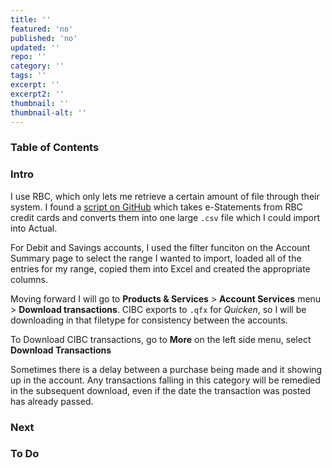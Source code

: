```yaml
---
title: ''
featured: 'no'
published: 'no'
updated: ''
repo: ''
category: ''
tags: ''
excerpt: ''
excerpt2: ''
thumbnail: ''
thumbnail-alt: ''
---
```


### Table of Contents

### Intro

I use RBC, which only lets me retrieve a certain amount of file through their system. I found a [script on GitHub](https://github.com/mindcruzer/rbc-statement-to-csv) which takes e-Statements from RBC credit cards and converts them into one large `.csv` file which I could import into Actual.

For Debit and Savings accounts, I used the filter funciton on the Account Summary page to select the range I wanted to import, loaded all of the entries for my range, copied them into Excel and created the appropriate columns.

Moving forward I will go to **Products & Services** > **Account Services** menu > **Download transactions**. CIBC exports to `.qfx` for *Quicken*, so I will be downloading in that filetype for consistency between the accounts.

To Download CIBC transactions, go to **More** on the left side menu, select **Download Transactions**


Sometimes there is a delay between a purchase being made and it showing up in the account. Any transactions falling in this category will be remedied in the subsequent download, even if the date the transaction was posted has already passed.


### Next



### To Do





